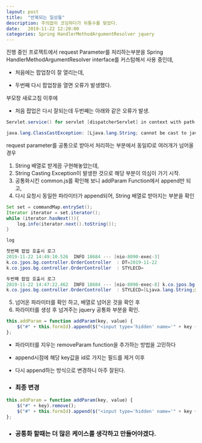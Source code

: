 ```yaml
---
layout: post
title:  "반복되는 일상들"
description: 주의없이 코딩하다가 뒤통수를 맞았다.
date:   2019-11-22 12:20:00
categories: Spring HandlerMethodArgumentResolver jquery 
---
```

진행 중인 프로젝트에서 request Parameter를 처리하는부분을 Spring HandlerMethodArgumentResolver interface를 커스텀해서 사용 중인데, 


- 처음에는 팝업창이 잘 열리는데, 

- 두번째 다시 팝업창을 열면 오류가 발생했다. 


부모창 새로고침 이후에 

- 처음 팝업은 다시 잘되는데 두번째는 아래와 같은 오류가 발생.



```java
Servlet.service() for servlet [dispatcherServlet] in context with path [] threw exception [Request processing failed; nested exception is java.lang.ClassCastException: [Ljava.lang.String; cannot be cast to java.lang.String] with root cause

java.lang.ClassCastException: [Ljava.lang.String; cannot be cast to java.lang.String...
```

request parameter를 공통으로 받아서 처리하는 부분에서 동일ID로 여러개가 넘어올경우 

1. String 배열로 받게끔 구현해놓았는데, 
2. String Casting Exception이 발생한 것으로 해당 부분이 의심이 가기 시작. 
3. 공통화시킨 common.js를 확인해 보니 addParam Function에서 append만 되고, 
4. 다시 요청시 동일한 파라미터가 append되어, String 배열로 받아지는 부분을 확인

```java
Set set = commandMap.entrySet();
Iterator iterator = set.iterator();
while (iterator.hasNext()){
    log.info(iterator.next().toString());
}

log 

첫번째 팝업 호출시 로그
2019-11-22 14:49:10.526  INFO 18684 --- [nio-8090-exec-3]
k.co.jpos.bg.controller.OrderController  : DT=2019-11-22
k.co.jpos.bg.controller.OrderController  : STYLECD=

두번째 팝업 호출시 로그
2019-11-22 14:47:22.462  INFO 18684 --- [nio-8090-exec-8] k.co.jpos.bg.controller.OrderController  : DT=[Ljava.lang.String;@1ef35103
k.co.jpos.bg.controller.OrderController  : STYLECD=[Ljava.lang.String;@142292a0
```
5. 넘어온 파라미터를 확인 하고, 배열로 넘어온 것을 확인 후
6. 파라미터를 생성 후 넘겨주는 jquery 공통화 부분을 확인.

```javascript
this.addParam = function addParam(key, value) {
    $("#" + this.formId).append($("<input type='hidden' name='" + key + "' id='" + key + "' value='" + value + "' >"));
};
```

 - 파라미터를 지우는 removeParam function을 추가하는 방법을 고민하다
 - append시점에 해당 key값을 id로 가지는 필드를 제거 이후
 - 다시 append하는 방식으로 변경하니 아주 잘된다.

- ### **최종 변경**

```javascript
this.addParam = function addParam(key, value) {
    $("#" + key).remove();
    $("#" + this.formId).append($("<input type='hidden' name='" + key + "' id='" + key + "' value='" + value + "' >"));
};
```

- ### **공통화 할때는 더 많은 케이스를 생각하고 만들어야겠다**.

